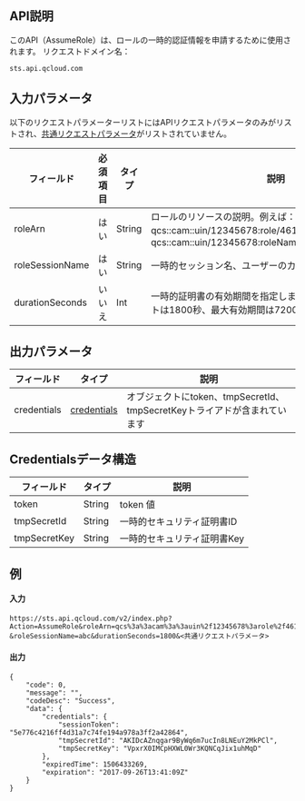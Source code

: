## API説明
このAPI（AssumeRole）は、ロールの一時的認証情報を申請するために使用されます。
リクエストドメイン名：

```
sts.api.qcloud.com
```

## 入力パラメータ
以下のリクエストパラメーターリストにはAPIリクエストパラメータのみがリストされ、[共通リクエストパラメータ](https://cloud.tencent.com/document/api/213/6976)がリストされていません。

|フィールド|必須項目|タイプ|説明|
| ------------ | ------------ | ------------ | ------------ |
|roleArn|はい|String|ロールのリソースの説明。例えば：qcs::cam::uin/12345678:role/4611686018427397919、qcs::cam::uin/12345678:roleName/testRoleName|
|roleSessionName|はい|String|一時的セッション名、ユーザーのカスタム定義名|
|durationSeconds|いいえ|Int|一時的証明書の有効期間を指定します。単位は秒、デフォルトは1800秒、最大有効期間は7200秒です|

## 出力パラメータ

| フィールド  | タイプ  | 説明  |
| ------------ | ------------ | ------------ |
|  credentials | [credentials](#dataStructure)  | オブジェクトにtoken、tmpSecretId、tmpSecretKeyトライアドが含まれています  |

<span id="dataStructure"></span>
## Credentialsデータ構造

| フィールド  | タイプ  | 説明  |
|---------|---------|---------|
| token | String | token 値 |
| tmpSecretId | String | 一時的セキュリティ証明書ID |
| tmpSecretKey | String | 一時的セキュリティ証明書Key |

## 例
#### 入力

```
https://sts.api.qcloud.com/v2/index.php?Action=AssumeRole&roleArn=qcs%3a%3acam%3a%3auin%2f12345678%3arole%2f4611686018427397919
&roleSessionName=abc&durationSeconds=1800&<共通リクエストパラメータ>
```

#### 出力

```
{
    "code": 0,
    "message": "",
    "codeDesc": "Success",
    "data": {
        "credentials": {
            "sessionToken": "5e776c4216ff4d31a7c74fe194a978a3ff2a42864",
            "tmpSecretId": "AKIDcAZnqgar9ByWq6m7ucIn8LNEuY2MkPCl",
            "tmpSecretKey": "VpxrX0IMCpHXWL0Wr3KQNCqJix1uhMqD"
        },
        "expiredTime": 1506433269,
        "expiration": "2017-09-26T13:41:09Z"
    }
}
```

